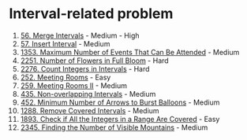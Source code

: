 # Interval-related problem

1. [56. Merge Intervals](https://leetcode.com/problems/merge-intervals/) - Medium - High
2. [57. Insert Interval](https://leetcode.com/problems/insert-interval/) - Medium
4. [1353. Maximum Number of Events That Can Be Attended](https://leetcode.com/problems/maximum-number-of-events-that-can-be-attended/) - Medium
11. [2251. Number of Flowers in Full Bloom](https://leetcode.com/problems/number-of-flowers-in-full-bloom/) - Hard
12. [2276. Count Integers in Intervals](https://leetcode.com/problems/count-integers-in-intervals/) - Hard
13. [252. Meeting Rooms](https://leetcode.com/problems/meeting-rooms/) - Easy
14. [259. Meeting Rooms II](https://leetcode.com/problems/meeting-rooms-ii/) - Medium
17. [435. Non-overlapping Intervals](https://leetcode.com/problems/non-overlapping-intervals/) - Medium
18. [452. Minimum Number of Arrows to Burst Balloons](https://leetcode.com/problems/minimum-number-of-arrows-to-burst-balloons/) - Medium
24. [1288. Remove Covered Intervals](https://leetcode.com/problems/remove-covered-intervals/) - Medium
25. [1893. Check if All the Integers in a Range Are Covered](https://leetcode.com/problems/check-if-all-the-integers-in-a-range-are-covered/) - Easy
26. [2345. Finding the Number of Visible Mountains](https://leetcode.com/problems/finding-the-number-of-visible-mountains/) - Medium

```
